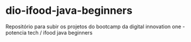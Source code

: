 # dio-ifood-java-beginners
Repositório para subir os projetos do bootcamp da digital innovation one - potencia tech / ifood java beginners
